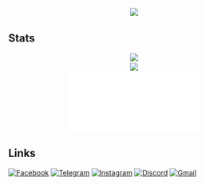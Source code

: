 <p align="center">
<!--   <a href="https://github.com/elmerchou"><img src="https://i.imgur.com/IUk2fpA.gif" width="100%"/> </a> -->
  <a href="https://github.com/elmerchou"><img src="https://i.imgur.com/IUk2fpA.gif" width = "55%"/> </a>
</p>

## Stats

<p align="center">
  <a href="https://github.com/elmerchou"><img src="https://github-readme-stats.vercel.app/api?username=elmerchou&show_icons=true&theme=gotham" width = "50%"/> </a>
<br />
  <a href="https://github.com/elmerchou"><img src="https://github-readme-stats.vercel.app/api/top-langs/?username=elmerchou&hide=C%2B%2B,CMake&layout=compact&bg_color=1c1c1c" width = "50%"/> </a>
<br />
  <a href="https://github.com/elmerchou"><img src="metrics.plugin.achievements.compact.svg" width = "52%"/> </a>
</p>

## Links

[![Facebook](https://img.shields.io/badge/Facebook-1877F2.svg?style=for-the-badge&logo=Facebook&logoColor=white)](https://www.facebook.com/profile.php?id=100006129305229)
[![Telegram](https://img.shields.io/badge/Telegram-26A5E4.svg?style=for-the-badge&logo=Telegram&logoColor=white)](https://t.me/Jizz7122)
[![Instagram](https://img.shields.io/badge/Instagram-E4405F.svg?style=for-the-badge&logo=Instagram&logoColor=white)](https://www.instagram.com/elmer8899/)
[![Discord](https://img.shields.io/badge/Discord-5865F2.svg?style=for-the-badge&logo=Discord&logoColor=white)](https://discordapp.com/users/534665178059505664)
[![Gmail](https://img.shields.io/badge/Email-EA4335.svg?style=for-the-badge&logo=Gmail&logoColor=white)](mailto:elmer890809@gmail.com)
  


